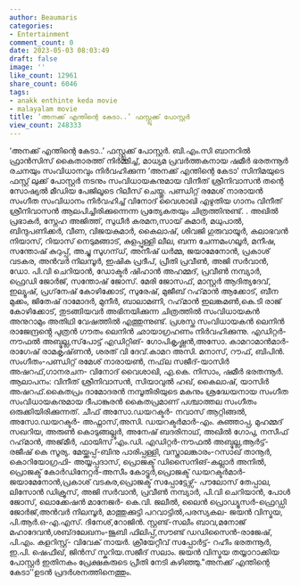 ```yaml
---
author: Beaumaris
categories:
- Entertainment
comment_count: 0
date: 2023-05-03 08:03:49
draft: false
image: ''
like_count: 12961
share_count: 6046
tags:
- anakk enthinte keda movie
- malayalam movie
title: ‘അനക്ക് എന്തിന്റെ കേടാ..’ ഫസ്റ്റ്ലുക്ക് പോസ്റ്റർ
view_count: 248333
---
```


‘അനക്ക് എന്തിന്റെ കേടാ..’ ഫസ്റ്റ്ലുക്ക് പോസ്റ്റർ. ബി.എം.സി ബാനറിൽ ഫ്രാൻസിസ് കൈതാരത്ത് നിർമ്മിച്ച്, മാധ്യമ പ്രവർത്തകനായ ഷമീർ ഭരതന്നൂർ രചനയും സംവിധാനവും നിർവഹിക്കുന്ന ‘അനക്ക് എന്തിന്റെ കേടാ’ സിനിമയുടെ ഫസ്റ്റ് ലുക്ക് പോസ്റ്റർ നടനും സംവിധായകനുമായ വിനീത് ശ്രീനിവാസൻ തന്റെ സോഷ്യൽ മീഡിയ പേജിലൂടെ റിലീസ് ചെയ്തു. പണ്ഡിറ്റ് രമേശ് നാരായൻ സംഗീത സംവിധാനം നിർവഹിച്ച് വിനോദ് വൈശാഖി എഴുതിയ ഗാനം വിനീത് ശ്രീനിവാസൻ ആലപിച്ചിരിക്കുന്നെന്ന പ്രത്യേകതയും ചിത്രത്തിനുണ്ട്. . അഖിൽ പ്രഭാകർ, സ്നേഹ അജിത്ത്, സുധീർ കരമന,സായ് കുമാർ, മധുപാൽ, ബിന്ദുപണിക്കർ, വീണ, വിജയകുമാർ, കൈലാഷ്, ശിവജി ഗുരുവായൂർ, കലാഭവൻ നിയാസ്, റിയാസ് നെടുമങ്ങാട്, കുളപ്പുള്ളി ലീല, ബന്ന ചേന്നമംഗലൂർ, മനീഷ, സന്തോഷ്​ കുറുപ്പ്​, അച്ചു സുഗന്​ധ്​, അനീഷ്​ ധർമ്മ, ​ജയാമേനോൻ, പ്രകാശ്​ വടകര, അൻവർ നിലമ്പൂർ, ഇഷിക പ്രദീപ്, പ്രീതി പ്രവീൺ, അജി സർവാൻ, ഡോ. പി.വി ചെറിയാൻ, ഡോക്ടർ ഷിഹാൻ അഹമ്മദ്, പ്രവീൺ നമ്പ്യാർ, ഫ്രെഡി ജോർജ്, സന്തോഷ് ജോസ്. മേരി ജോസഫ്, മാസ്റ്റർ ആദിത്യദേവ്​, ഇല്യൂഷ്​, പ്രഗ്​നേഷ് കോഴിക്കോട്​, സുരേഷ്​, മുജീബ്​ റഹ്​മാൻ ആക്കോട്​, ബീന മുക്കം, ജിതേഷ്​ ദാമോദർ, മുനീർ, ബാലാമണി, റഹ്​മാൻ ഇലങ്കമൺ,കെ.ടി രാജ്​ കോഴിക്കോട്​, തുടങ്ങിയവർ അഭിനയിക്കുന്ന ചിത്രത്തിൽ സംവിധായകൻ അനുറാമും അതിഥി വേഷത്തിൽ എത്തുന്നുണ്ട്​. പ്രശസ്ത സംവിധായകൻ ലെനിൻ രാജേന്ദ്രൻ്റെ പുത്രൻ ഗൗതം ലെനിൻ ഛായാഗ്രഹണം നിർവഹിക്കുന്നു. എഡിറ്റർ-നൗഫൽ അബ്ദുല്ല,സ്​പോട്ട് എഡിറ്റിങ്- ഗോപികൃഷ്ണൻ,അസോ. കാമറാമാൻമാർ-രാഗേഷ്​ രാമകൃഷ്​ണൻ, ശരത്​ വി ദേവ്​.കാമറ അസി. മനാസ്​, റൗഫ്​, ബിപിൻ. സംഗീതം-പണ്ഡിറ്റ് രമേശ് നാരായൺ, നഫ്​ല സജീദ്​-യാസിർ അഷറഫ്,ഗാനരചന- വിനോദ് വൈശാഖി, എ.കെ. നിസാം, ഷമീർ ഭരതന്നൂർ. ആലാപനം: വിനീത് ശ്രീനിവാസൻ, സിയാവുൽ ഹഖ്, കൈലാഷ്, യാസിർ അഷറഫ്​.കൈതപ്രം ദാമോദരൻ നമ്പൂതിരിയുടെ മകനും ശ്രദ്ധേയനായ സംഗീത സംവിധായകനുമായ ദീപാങ്കുരൻ കൈതപ്രമാണ് പശ്ചാത്തല സംഗീതം ഒരുക്കിയിരിക്കുന്നത്. ചീഫ് അസോ.ഡയറക്ടർ- നവാസ് ആറ്റിങ്ങൽ, അസോ.ഡയറക്ടർ- അഫ്നാസ്,അസി. ഡയറക്ടർമാർ-എം. കുഞ്ഞാപ്പ, മുഹമ്മദ് സഖറിയ, അരുൺ കൊടുങ്ങല്ലൂർ, അനേഷ് ബദരിനാഥ്, അഖിൽ ഗോപു, നസീഫ് റഹ്‌മാൻ, അജ്​മീർ, ഫായിസ്​ എം.ഡി. എഡിറ്റർ-നൗഫൽ അബ്ദുല്ല,ആർട്ട്- രജീഷ് കെ സൂര്യ. മേയ്ക്കപ്പ്-ബിനു പാരിപ്പള്ളി, വസ്ത്രാലങ്കാരം-റസാഖ് താനൂർ, കൊറിയോഗ്രഫി- അയ്യപ്പദാസ്, പ്രൊജക്ട് ഡിസൈനിങ്-കല്ലാർ അനിൽ, പ്രൊജക്ട്​ കോർഡിനേറ്റർ-അസീം കോട്ടൂർ,പ്രൊജക്ട് ഡയറക്ടർമാർ- ജയാമേനോൻ,പ്രകാശ് വടകര,പ്രൊജക്ട് സപ്പോട്ടേഴ്സ്- പൗലോസ് തേപ്പാല, ലിസോൻ ഡിക്രൂസ്, അജി സർവാൻ, പ്രവീൺ നമ്പ്യാർ, പി.വി ചെറിയാൻ, പോൾ ജോസ്, ലൊക്കേഷൻ മാനേജർ- കെ.വി. ജലീൽ, ലൈൻ പ്രൊഡ്യൂസർ-ഫ്രെഡ്ഡി ജോർജ്,അൻവർ നിലമ്പൂർ, മാത്തുക്കുട്ടി പറവാട്ടിൽ,പരസ്യകല- ജയൻ വിസ്മയ, പി.ആർ.ഒ-എ.എസ്. ദിനേശ്,റോജിൻ. സ്റ്റണ്ട്-സലീം ബാവ,മനോജ് മഹാദേവൻ,ശബ്​ദലേഖനം-ജൂബി ഫിലിപ്പ്,സൗണ്ട് ഡഡിസൈൻ-രാജേഷ്, പി.എം. കളറിസ്റ്റ്- വിവേക് നായർ. ക്രീയേറ്റീവ് സപ്പോർട്ട്- റഹീം ഭരതന്നൂർ, ഇ.പി. ഷെഫീഖ്, ജിൻസ് സ്കറിയ.സജീദ് സലാം. ജയൻ വിസ്മയ തയ്യാറാക്കിയ പോസ്റ്റർ ഇതിനകം പ്രേക്ഷകരുടെ പ്രീതി നേടി കഴിഞ്ഞു."അനക്ക് എന്തിന്റെ കേടാ’'ഉടൻ പ്രദർശനത്തിനെത്തും.